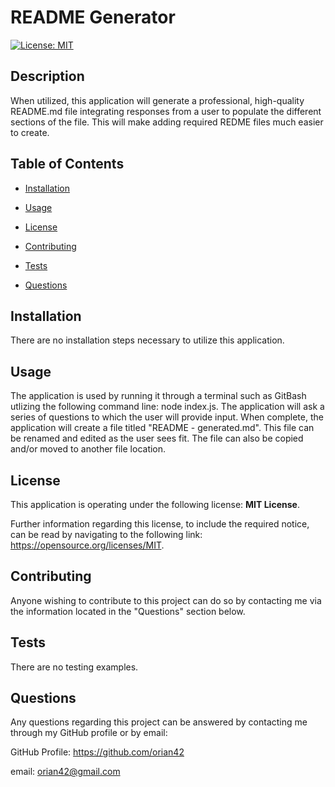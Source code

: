 # README Generator
  
[![License: MIT](https://img.shields.io/badge/License-MIT-yellow.svg)](https://opensource.org/licenses/MIT)
  

## Description
  

When utilized, this application will generate a professional, high-quality README.md file integrating responses from a user to populate the different sections of the file.  This will make adding required REDME files much easier to create.
  

## Table of Contents
  

- [Installation](#installation)
  
- [Usage](#usage)
  
- [License](#license)
  
- [Contributing](#contributing)
  
- [Tests](#tests)
  
- [Questions](#questions)
  

## Installation
  

There are no installation steps necessary to utilize this application.
  

## Usage
  

The application is used by running it through a terminal such as GitBash utlizing the following command line: node index.js.  The application will ask a series of questions to which the user will provide input.  When  complete, the application will create a file titled "README - generated.md".  This file can be renamed and edited as the user sees fit.  The file can also be copied and/or moved to another file location.
  

## License
  

This application is operating under the following license: **MIT License**.  
  

Further information regarding this license, to include the required notice, can be read by navigating to the following link: https://opensource.org/licenses/MIT.
  

## Contributing
  

Anyone wishing to contribute to this project can do so by contacting me via the information located in the "Questions" section below.
  

## Tests
  

There are no testing examples.
  

## Questions
  

Any questions regarding this project can be answered by contacting me through my GitHub profile or by email:
  
GitHub Profile: https://github.com/orian42
  
email: orian42@gmail.com
